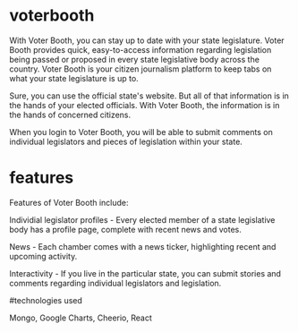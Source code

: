 # voterbooth

With Voter Booth, you can stay up to date with your state legislature. Voter Booth provides quick, easy-to-access information regarding legislation being passed or proposed in every state legislative body across the country. Voter Booth is your citizen journalism platform to keep tabs on what your state legislature is up to.

Sure, you can use the official state's website. But all of that information is in the hands of your elected officials. With Voter Booth, the information is in the hands of concerned citizens.


When you login to Voter Booth, you will be able to submit comments on individual legislators and pieces of legislation within your state. 

# features

Features of Voter Booth include:

Individial legislator profiles - Every elected member of a state legislative body has a profile page, complete with recent news and votes.

News - Each chamber comes with a news ticker, highlighting recent and upcoming activity.

Interactivity - If you live in the particular state, you can submit stories and comments regarding individual legislators and legislation.

#technologies used

Mongo, Google Charts, Cheerio, React